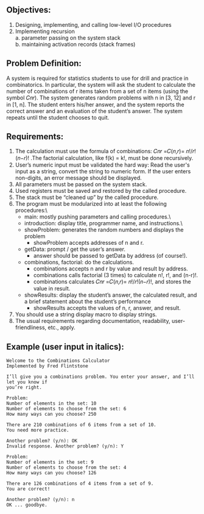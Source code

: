## Objectives:
1) Designing, implementing, and calling low-level I/O procedures
2) Implementing recursion \
    a. parameter passing on the system stack \
    b. maintaining activation records (stack frames)

## Problem Definition:
A system is required for statistics students to use for drill and practice in combinatorics.  In
particular, the system will ask the student to calculate the number of combinations of r items taken
from a set of n items (using the symbol 𝐶𝑛𝑟).  The system generates random problems with n in [3,
12] and r in [1, n].  The student enters his/her answer, and the system reports the correct answer and
an evaluation of the student’s answer.  The system repeats until the student chooses to quit.

## Requirements:
1) The calculation must use the formula of combinations: 𝐶𝑛𝑟 =𝐶(𝑛,𝑟)= 𝑛!/𝑟!(𝑛−𝑟)! .The factorial calculation, like f(k) = k!, must be done recursively.
2) User’s numeric input must be validated the hard way: Read the user's input as a string, convert
the string to numeric form.  If the user enters non-digits, an error message should be displayed.
3) All parameters must be passed on the system stack.
4) Used registers must be saved and restored by the called procedure.
5) The stack must be “cleaned up” by the called procedure.
6) The program must be modularized into at least the following procedures:\
    * main: mostly pushing parameters and calling procedures.\
    * introduction: display title, programmer name, and instructions.\
    * showProblem: generates the random numbers and displays the problem
        * showProblem accepts addresses of n and r.
    * getData: prompt / get the user’s answer.
        * answer should be passed to getData by address (of course!).
    * combinations, factorial: do the calculations.
        * combinations accepts n and r by value and result by address.
        * combinations calls factorial (3 times) to calculate n!, r!, and (n-r)!.
        * combinations calculates 𝐶𝑛𝑟 =𝐶(𝑛,𝑟)= 𝑛!/𝑟!(𝑛−𝑟)!, and stores the value in result.
    * showResults: display the student’s answer, the calculated result, and a brief statement about the student’s performance
        * showResults accepts the values of n, r, answer, and result.
7) You should use a string display macro to display strings.
8) The usual requirements regarding documentation, readability, user-friendliness, etc., apply.


## Example (user input in italics):
```
Welcome to the Combinations Calculator
Implemented by Fred Flintstone

I’ll give you a combinations problem. You enter your answer, and I’ll let you know if
you’re right.

Problem:
Number of elements in the set: 10
Number of elements to choose from the set: 6
How many ways can you choose? 250

There are 210 combinations of 6 items from a set of 10.
You need more practice.

Another problem? (y/n): OK
Invalid response. Another problem? (y/n): Y

Problem:
Number of elements in the set: 9
Number of elements to choose from the set: 4
How many ways can you choose? 126

There are 126 combinations of 4 items from a set of 9.
You are correct!

Another problem? (y/n): n
OK ... goodbye.
```